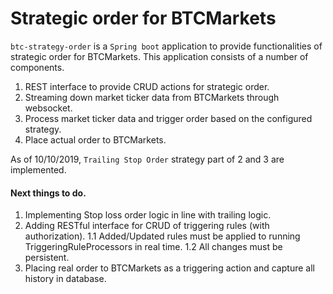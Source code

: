 # Strategic order for BTCMarkets

`btc-strategy-order` is a `Spring boot` application to provide functionalities of strategic order for BTCMarkets.
This application consists of a number of components.

1. REST interface to provide CRUD actions for strategic order.
2. Streaming down market ticker data from BTCMarkets through websocket.
3. Process market ticker data and trigger order based on the configured strategy.
4. Place actual order to BTCMarkets.

As of 10/10/2019, `Trailing Stop Order` strategy part of 2 and 3 are implemented.

#### Next things to do.

1. Implementing Stop loss order logic in line with trailing logic.
2. Adding RESTful interface for CRUD of triggering rules (with authorization).
   1.1 Added/Updated rules must be applied to running TriggeringRuleProcessors in real time.
   1.2 All changes must be persistent.
3. Placing real order to BTCMarkets as a triggering action and capture all history in database.

